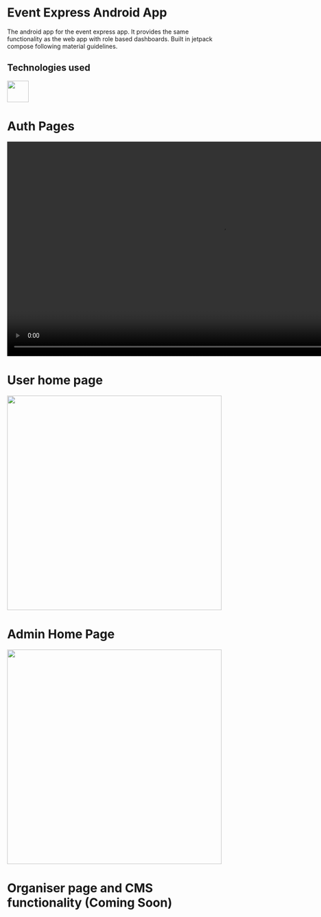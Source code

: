 # Event Express Android App
The android app for the event express app. It provides the same functionality as the web app with role based dashboards. Built in jetpack compose following material guidelines.

## Technologies used
<img height=50 src="https://user-images.githubusercontent.com/25181517/185062810-7ee0c3d2-17f2-4a98-9d8a-a9576947692b.png">

# Auth Pages
<video  height=500 src="https://github.com/Muhammad-Hassaan-Farooq/Event-Express-Android/assets/101121986/274dd01f-f1af-49d2-be40-266c4f1770e6"></video>

# User home page
<img height=500 src="https://github.com/Muhammad-Hassaan-Farooq/Event-Express-Android/assets/101121986/8e018b01-da4b-4ecd-960d-056e822df988">

# Admin Home Page
<img height=500 src="https://github.com/Muhammad-Hassaan-Farooq/Event-Express-Android/assets/101121986/9126ba2f-3dae-4f7c-a2a5-6b670aa6cdfd">

# Organiser page and CMS functionality (Coming Soon)
